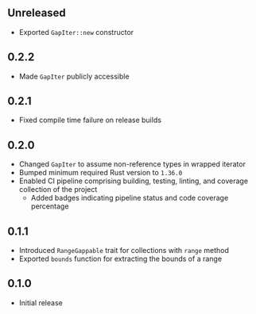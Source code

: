 Unreleased
----------
- Exported `GapIter::new` constructor


0.2.2
-----
- Made `GapIter` publicly accessible


0.2.1
-----
- Fixed compile time failure on release builds


0.2.0
-----
- Changed `GapIter` to assume non-reference types in wrapped iterator
- Bumped minimum required Rust version to `1.36.0`
- Enabled CI pipeline comprising building, testing, linting, and
  coverage collection of the project
  - Added badges indicating pipeline status and code coverage percentage


0.1.1
-----
- Introduced `RangeGappable` trait for collections with `range` method
- Exported `bounds` function for extracting the bounds of a range


0.1.0
-----
- Initial release
